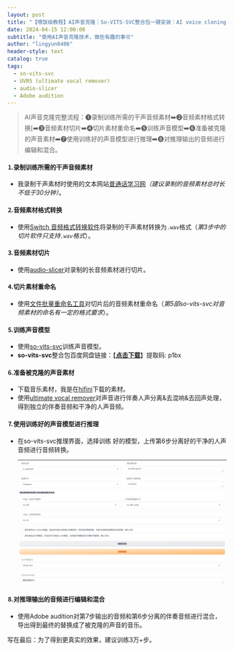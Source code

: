 ```yaml
---
layout: post
title: "【喂饭级教程】AI声音克隆｜So-VITS-SVC整合包一键安装｜AI voice cloning "
date: 2024-04-15 12:00:00
subtitle: "使用AI声音克隆技术，做些有趣的事🉑"
author: "lingyun0406"
header-style: text
catalog: true
tags:
  - so-vits-svc
  - UVR5 (ultimate vocal remover)
  - audio-slicer
  - Adobe audition
---
```



> AI声音克隆完整流程：❶录制训练所需的干声音频素材➡️❷音频素材格式转换[➡️➌音频素材切片➡️➍切片素材重命名➡️➎训练声音模型➡️➏准备被克隆的声音素材➡️➐使用训练好的声音模型进行推理➡️➑对推理输出的音频进行编辑和混合。



#### ⒈录制训练所需的干声音频素材

+ 我录制干声素材时使用的文本网站[普通话学习网](http://www.pthxx.com/b_audio/01_langdu_1/index.html)*（建议录制的音频素材总时长不低于30分钟）*。

#### ⒉音频素材格式转换

+ 使用[Switch 音频格式转换软件](https://www.nch.com.au/switch/cn/index.html)将录制的干声素材转换为`.wav`格式（*第3步中的切片软件只支持`.wav`格式*）。

#### ⒊音频素材切片

+ 使用[audio-slicer](https://github.com/flutydeer/audio-slicer)对录制的长音频素材进行切片。

#### ⒋切片素材重命名

+ 使用[文件批量重命名工具](https://resource.lxiangke.vip/download/rename.zip)对切片后的音频素材重命名（*第5部so-vits-svc对音频素材的命名有一定的格式要求*）。

#### ⒌训练声音模型

+ 使用[so-vits-svc](https://github.com/svc-develop-team/so-vits-svc)训练声音模型。
+ **so-vits-svc**整合包百度网盘链接：【**[点击下载](https://pan.baidu.com/s/1Rl6hxxjn5_whVJhSSDAmdw?pwd=p1bx)**】提取码: p1bx

#### ⒍准备被克隆的声音素材

+ 下载音乐素材，我是在[hifini](https://www.hifini.com/)下载的素材。
+ 使用[ultimate vocal remover](https://github.com/Anjok07/ultimatevocalremovergui)对声音进行伴奏人声分离&去混响&去回声处理，得到独立的伴奏音频和干净的人声音频。

#### ⒎使用训练好的声音模型进行推理

+ 在so-vits-svc推理界面，选择训练 好的模型，上传第6步分离好的干净的人声音频进行音频转换。

  ![Snipaste_2024-04-15_15-37-57](/img/in-post/24/04/2024-04-15_15-37-57.png)

#### ⒏对推理输出的音频进行编辑和混合

+ 使用Adobe audition对第7步输出的音频和第6步分离的伴奏音频进行混合，导出得到最终的替换成了被克隆的声音的音乐。  

写在最后：为了得到更真实的效果，建议训练3万+步。

<!-- 同步视频教程：

<iframe title="AI 声音克隆！堪称翻唱神器，文字转语音、语音转换，包教包会！全网最详细的 So-VITS-SVC 使用教程  | 零度解说" src="https://www.youtube.com/embed/o6mKekgJDqw?feature=oembed" frameborder="0" allow="accelerometer; autoplay; clipboard-write; encrypted-media; gyroscope; picture-in-picture; web-share" allowfullscreen="" id="fitvid0" style="margin: 0px auto; padding: 0px; border: 0px; font: inherit; vertical-align: baseline; max-width: 100%; top: 0px; left: 0px; width: 860px; height: 483.458px;"></iframe> -->